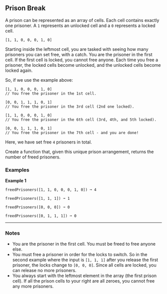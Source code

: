 ## Prison Break

A prison can be represented as an array of cells. Each cell contains exactly one prisoner. A `1` represents an unlocked cell and a `0` represents a locked cell.

```
[1, 1, 0, 0, 0, 1, 0]
```

Starting inside the leftmost cell, you are tasked with seeing how many prisoners you can set free, with a catch. You are the prisoner in the first cell. If the first cell is locked, you cannot free anyone. Each time you free a prisoner, the locked cells become unlocked, and the unlocked cells become locked again.

So, if we use the example above:

```
[1, 1, 0, 0, 0, 1, 0]
// You free the prisoner in the 1st cell.

[0, 0, 1, 1, 1, 0, 1]
// You free the prisoner in the 3rd cell (2nd one locked).

[1, 1, 0, 0, 0, 1, 0]
// You free the prisoner in the 6th cell (3rd, 4th, and 5th locked).

[0, 0, 1, 1, 1, 0, 1]
// You free the prisoner in the 7th cell - and you are done!
```

Here, we have set free `4` prisoners in total.

Create a function that, given this unique prison arrangement, returns the number of freed prisoners.

### Examples

**Example 1**

```text
freedPrisoners([1, 1, 0, 0, 0, 1, 0]) ➞ 4

freedPrisoners([1, 1, 1]) ➞ 1

freedPrisoners([0, 0, 0]) ➞ 0

freedPrisoners([0, 1, 1, 1]) ➞ 0
```

---

### Notes

- You are the prisoner in the first cell. You must be freed to free anyone else.
- You must free a prisoner in order for the locks to switch. So in the second example where the input is `[1, 1, 1]` after you release the first prisoner, the locks change to `[0, 0, 0]`. Since all cells are locked, you can release no more prisoners.
- You always start with the leftmost element in the array (the first prison cell). If all the prison cells to your right are all zeroes, you cannot free any more prisoners.